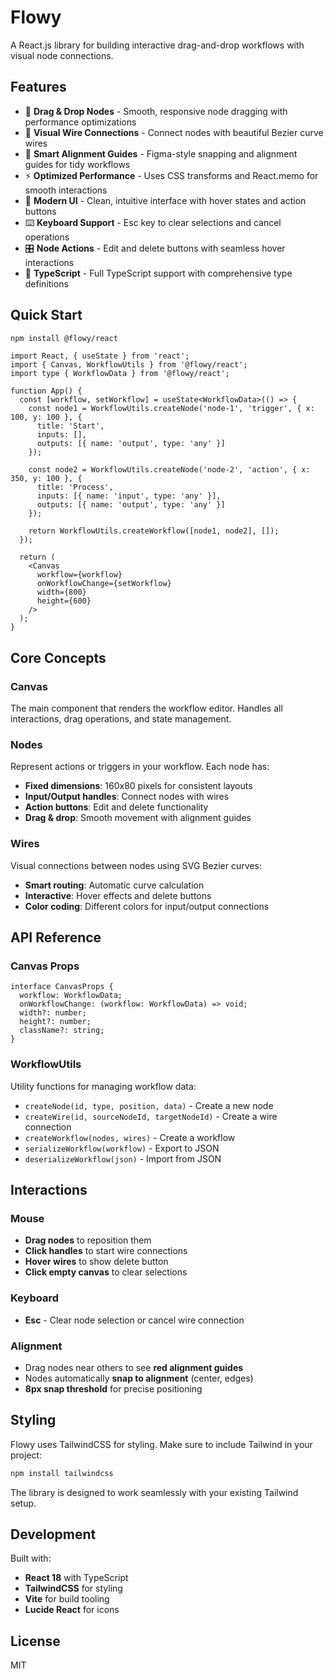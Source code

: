 # Flowy

A React.js library for building interactive drag-and-drop workflows with visual node connections.

## Features

- 🎯 **Drag & Drop Nodes** - Smooth, responsive node dragging with performance optimizations
- 🔗 **Visual Wire Connections** - Connect nodes with beautiful Bezier curve wires
- 📐 **Smart Alignment Guides** - Figma-style snapping and alignment guides for tidy workflows
- ⚡ **Optimized Performance** - Uses CSS transforms and React.memo for smooth interactions
- 🎨 **Modern UI** - Clean, intuitive interface with hover states and action buttons
- ⌨️ **Keyboard Support** - Esc key to clear selections and cancel operations
- 🎛️ **Node Actions** - Edit and delete buttons with seamless hover interactions
- 📱 **TypeScript** - Full TypeScript support with comprehensive type definitions

## Quick Start

```bash
npm install @flowy/react
```

```tsx
import React, { useState } from 'react';
import { Canvas, WorkflowUtils } from '@flowy/react';
import type { WorkflowData } from '@flowy/react';

function App() {
  const [workflow, setWorkflow] = useState<WorkflowData>(() => {
    const node1 = WorkflowUtils.createNode('node-1', 'trigger', { x: 100, y: 100 }, {
      title: 'Start',
      inputs: [],
      outputs: [{ name: 'output', type: 'any' }]
    });

    const node2 = WorkflowUtils.createNode('node-2', 'action', { x: 350, y: 100 }, {
      title: 'Process',
      inputs: [{ name: 'input', type: 'any' }],
      outputs: [{ name: 'output', type: 'any' }]
    });

    return WorkflowUtils.createWorkflow([node1, node2], []);
  });

  return (
    <Canvas
      workflow={workflow}
      onWorkflowChange={setWorkflow}
      width={800}
      height={600}
    />
  );
}
```

## Core Concepts

### Canvas
The main component that renders the workflow editor. Handles all interactions, drag operations, and state management.

### Nodes
Represent actions or triggers in your workflow. Each node has:
- **Fixed dimensions**: 160x80 pixels for consistent layouts
- **Input/Output handles**: Connect nodes with wires
- **Action buttons**: Edit and delete functionality
- **Drag & drop**: Smooth movement with alignment guides

### Wires
Visual connections between nodes using SVG Bezier curves:
- **Smart routing**: Automatic curve calculation
- **Interactive**: Hover effects and delete buttons
- **Color coding**: Different colors for input/output connections

## API Reference

### Canvas Props
```tsx
interface CanvasProps {
  workflow: WorkflowData;
  onWorkflowChange: (workflow: WorkflowData) => void;
  width?: number;
  height?: number;
  className?: string;
}
```

### WorkflowUtils
Utility functions for managing workflow data:
- `createNode(id, type, position, data)` - Create a new node
- `createWire(id, sourceNodeId, targetNodeId)` - Create a wire connection
- `createWorkflow(nodes, wires)` - Create a workflow
- `serializeWorkflow(workflow)` - Export to JSON
- `deserializeWorkflow(json)` - Import from JSON

## Interactions

### Mouse
- **Drag nodes** to reposition them
- **Click handles** to start wire connections
- **Hover wires** to show delete button
- **Click empty canvas** to clear selections

### Keyboard
- **Esc** - Clear node selection or cancel wire connection

### Alignment
- Drag nodes near others to see **red alignment guides**
- Nodes automatically **snap to alignment** (center, edges)
- **8px snap threshold** for precise positioning

## Styling

Flowy uses TailwindCSS for styling. Make sure to include Tailwind in your project:

```bash
npm install tailwindcss
```

The library is designed to work seamlessly with your existing Tailwind setup.

## Development

Built with:
- **React 18** with TypeScript
- **TailwindCSS** for styling
- **Vite** for build tooling
- **Lucide React** for icons

## License

MIT